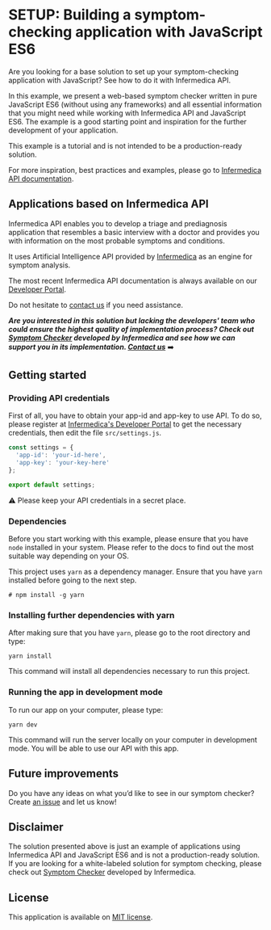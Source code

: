 # SETUP: Building a symptom-checking application with JavaScript ES6

Are you looking for a base solution to set up your symptom-checking application with JavaScript? See how to do it with Infermedica API.

In this example, we present a web-based symptom checker written in pure JavaScript ES6 (without using any frameworks) and all essential information that you might need while working with Infermedica API and JavaScript ES6. The example is a good starting point and inspiration for the further development of your application.

This example is a tutorial and is not intended to be a production-ready solution.

For more inspiration, best practices and examples, please go to [Infermedica API documentation](https://developer.infermedica.com/docs/introduction).

## Applications based on Infermedica API

Infermedica API enables you to develop a triage and prediagnosis application that resembles a basic interview with a doctor and provides you with information on the most probable symptoms and conditions.

It uses Artificial Intelligence API provided by [Infermedica](https://infermedica.com) as an engine for symptom analysis.

The most recent Infermedica API documentation is always available on our [Developer Portal](https://developer.infermedica.com/).

Do not hesitate to [contact us](mailto:support@infermedica.com) if you need assistance.

***Are you interested in this solution but lacking the developers' team who could ensure the highest quality of implementation process? Check out [Symptom Checker](https://infermedica.com/product/symptom-checker) developed by Infermedica and see how we can support you in its implementation. [Contact us](https://infermedica.com/contact)*** ➡️

## Getting started

### Providing API credentials

First of all, you have to obtain your app-id and app-key to use API. To do so, please register at [Infermedica's Developer Portal](https://developer.infermedica.com) to get the necessary credentials, then edit the file `src/settings.js`.
```javascript
const settings = {
  'app-id': 'your-id-here',
  'app-key': 'your-key-here'
};

export default settings;
```

⚠️  Please keep your API credentials in a secret place.

### Dependencies

Before you start working with this example, please ensure that you have `node` installed in your system.
Please refer to the docs to find out the most suitable way depending on your OS.

This project uses `yarn` as a dependency manager. Ensure that you have `yarn` installed before going to the next step.

`# npm install -g yarn`

### Installing further dependencies with yarn

After making sure that you have `yarn`, please go to the root directory and type:

`yarn install`

This command will install all dependencies necessary to run this project.

### Running the app in development mode

To run our app on your computer, please type:

`yarn dev`

This command will run the server locally on your computer in development mode.
You will be able to use our API with this app.

## Future improvements

Do you have any ideas on what you’d like to see in our symptom checker? Create [an issue](https://github.com/infermedica/js-symptom-checker-example/issues/new) and let us know!

## Disclaimer

The solution presented above is just an example of applications using Infermedica API and JavaScript ES6 and is not a production-ready solution. If you are looking for a white-labeled solution for symptom checking, please check out [Symptom Checker](https://infermedica.com/product/symptom-checker) developed by Infermedica.

 ## License

This application is available on [MIT license](./LICENSE).
